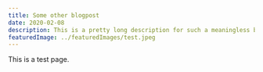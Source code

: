 ```yaml
---
title: Some other blogpost
date: 2020-02-08
description: This is a pretty long description for such a meaningless blogpost, without any content.
featuredImage: ../featuredImages/test.jpeg
---
```


This is a test page.
